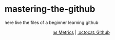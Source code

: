 # mastering-the-github
here live the files of a beginner learning github
<!--
.

.

.

.

.
-->
<div align="center">
  
[📊 Metrics](https://metrics.lecoq.io/) | [:octocat: Github](https://github.com/)<!-- https://github.com/Ky4eryavii-Pon4o/Ky4eryavii-Pon4o -->
</div> 
<!-- 'liveridenʳ࿕☦' -->
